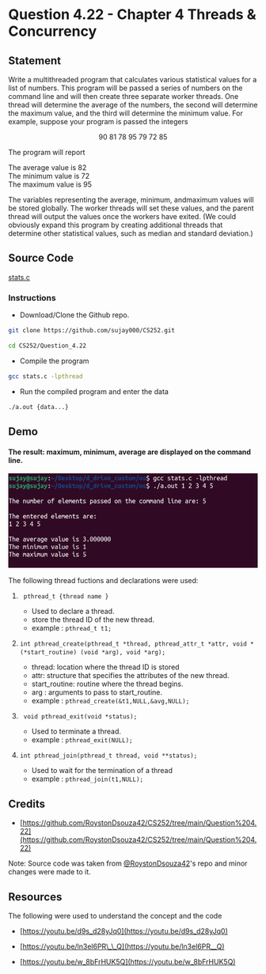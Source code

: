 # Question 4.22 - Chapter 4 Threads & Concurrency

## Statement

<p>Write a multithreaded program that calculates various statistical values
for a list of numbers. This program will be passed a series of numbers
on the command line and will then create three separate worker threads.
One thread will determine the average of the numbers, the second will
determine the maximum value, and the third will determine the minimum
value. For example, suppose your program is passed the integers<p>
<p align = "center">90 81 78 95 79 72 85<p>
The program will report<br>
<p>The average value is 82<br>
The minimum value is 72<br>
The maximum value is 95<br><p>
The variables representing the average, minimum, andmaximum values
will be stored globally. The worker threads will set these values, and
the parent thread will output the values once the workers have exited.
(We could obviously expand this program by creating additional threads
that determine other statistical values, such as median and standard
deviation.)

## Source Code

[stats.c](https://github.com/sujay000/CS252/blob/main/Question_4.22/stats.c)

### Instructions

-   Download/Clone the Github repo.

```sh
git clone https://github.com/sujay000/CS252.git
```

```sh
cd CS252/Question_4.22
```

-   Compile the program

```sh
gcc stats.c -lpthread
```

-   Run the compiled program and enter the data

```sh
./a.out {data...}
```

## Demo

#### The result: maximum, minimum, average are displayed on the command line.<br>

![demo_result](images/output.png)

The following thread fuctions and declarations were used:

1. ` pthread_t {thread name }`

    - Used to declare a thread.
    - store the thread ID of the new thread.
    - example : `pthread_t t1;`

2. `int pthread_create(pthread_t *thread, pthread_attr_t *attr, void *(*start_routine) (void *arg), void *arg);`

    - thread: location where the thread ID is stored
    - attr: structure that specifies the attributes of the new thread.
    - start_routine: routine where the thread begins.
    - arg : arguments to pass to start_routine.
    - example : `pthread_create(&t1,NULL,&avg,NULL);`

3. ` void pthread_exit(void *status);`

    - Used to terminate a thread.
    - example : `pthread_exit(NULL);`

4. `int pthread_join(pthread_t thread, void **status);`

    - Used to wait for the termination of a thread
    - example : `pthread_join(t1,NULL);`

## Credits

-   [https://github.com/RoystonDsouza42/CS252/tree/main/Question%204.22](https://github.com/RoystonDsouza42/CS252/tree/main/Question%204.22)

Note: Source code was taken from [@RoystonDsouza42](https://github.com/RoystonDsouza42)'s repo and minor changes were made to it.

## Resources

The following were used to understand the concept and the code

-   [https://youtu.be/d9s_d28yJq0](https://youtu.be/d9s_d28yJq0)

-   [https://youtu.be/ln3el6PR\_\_Q](https://youtu.be/ln3el6PR__Q)

-   [https://youtu.be/w_8bFrHUK5Q](https://youtu.be/w_8bFrHUK5Q)
